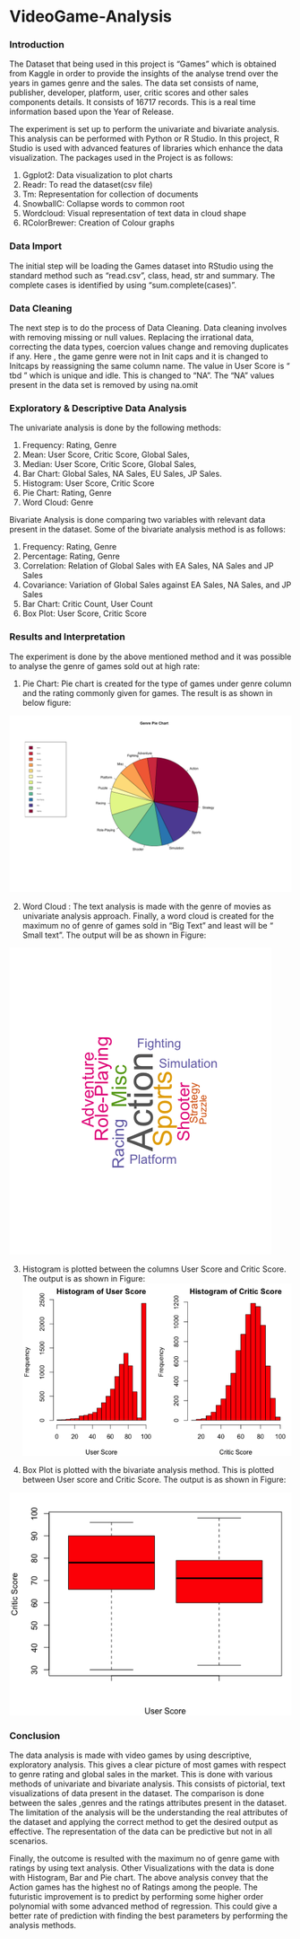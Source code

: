 # VideoGame-Analysis

### Introduction 

   The Dataset that being used in this project is “Games” which is obtained from Kaggle in order to provide the insights of the analyse trend over the years in games genre and the sales. The data set consists of name, publisher, developer, platform, user, critic scores and other sales components details. It consists of 16717 records. This is a real time information based upon the Year of Release.
  
  The experiment is set up to perform the univariate and bivariate analysis. This analysis can be performed with Python or R Studio. In this project, R Studio is used with advanced features of libraries which enhance the data visualization. The packages used in the Project is as follows:
1. Ggplot2: Data visualization to plot charts
2. Readr: To read the dataset(csv file)
3. Tm: Representation for collection of documents
4. SnowballC: Collapse words to common root
5. Wordcloud: Visual representation of text data in cloud shape
6. RColorBrewer: Creation of Colour graphs

 ### Data Import
 
  The initial step will be loading the Games dataset into RStudio using the standard method such as “read.csv”, class, head, str and summary. The complete cases is identified by using “sum.complete(cases)”.
 
 ### Data Cleaning
 
 The next step is to do the process of Data Cleaning. Data cleaning involves with removing missing or null values. Replacing the irrational data, correcting the data types, coercion values change and removing duplicates if any. Here , the game genre were not in Init caps and it is changed to Initcaps by reassigning the same column name. The value in User Score is “ tbd ” which is unique and idle. This is changed to “NA”. The “NA” values present in the data set is removed by using na.omit 
 
 ### Exploratory & Descriptive Data Analysis
 
 The univariate analysis is done by the following methods:
 
1. Frequency: Rating, Genre
2. Mean: User Score, Critic Score, Global Sales,
3. Median: User Score, Critic Score, Global Sales,
4. Bar Chart: Global Sales, NA Sales, EU Sales, JP Sales.
5. Histogram: User Score, Critic Score
6. Pie Chart: Rating, Genre
7. Word Cloud: Genre

Bivariate Analysis is done comparing two variables with relevant data present in the dataset. Some of the bivariate analysis method is as follows:

1. Frequency: Rating, Genre
2. Percentage: Rating, Genre
3. Correlation: Relation of Global Sales with EA Sales, NA Sales and JP Sales
4. Covariance: Variation of Global Sales against EA Sales, NA Sales, and JP Sales
5. Bar Chart: Critic Count, User Count
6. Box Plot: User Score, Critic Score

### Results and Interpretation
The experiment is done by the above mentioned method and it was possible to analyse the genre of games sold out at high rate:
1. Pie Chart: Pie chart is created for the type of games under genre column and the rating commonly given for games. The result is as shown in below figure:

![](Visualizations/Pie%20Chart.png)

2. Word Cloud : The text analysis is made with the genre of movies as univariate analysis approach. Finally, a word cloud is created for the maximum no of genre of games sold in “Big Text” and least will be “ Small text”. The output will be as shown in Figure:

![](Visualizations/WordCloud.png)

3. Histogram is plotted between the columns User Score and Critic Score. The output is as shown in Figure:
![](Visualizations/Histogram.png)

4. Box Plot is plotted with the bivariate analysis method. This is plotted between User score and Critic Score. The output is as shown in Figure:

![](Visualizations/Boxplot.png)


### Conclusion

The data analysis is made with video games by using descriptive, exploratory analysis. This gives a clear picture of most games with respect to genre rating and global sales in the market. This is done with various methods of univariate and bivariate analysis. This consists of pictorial, text visualizations of data present in the dataset. The comparison is done between the sales ,genres and the ratings attributes present in the dataset. The limitation of the analysis will be the understanding the real attributes of the dataset and applying the correct method to get the desired output as effective. The representation of the data can be predictive but not in all scenarios.

Finally, the outcome is resulted with the maximum no of genre game with ratings by using text analysis. Other Visualizations with the data is done with Histogram, Bar and Pie chart. The above analysis convey that the Action games has the highest no of Ratings among the people. The futuristic improvement is to predict by performing some higher order polynomial with some advanced method of regression. This could give a better rate of prediction with finding the best parameters by performing the analysis methods.

